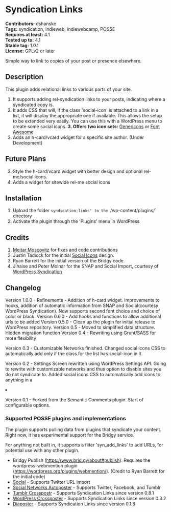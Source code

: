 # Syndication Links #
**Contributors:** dshanske  
**Tags:** syndication, indieweb, indiewebcamp, POSSE  
**Requires at least:** 4.1  
**Tested up to:** 4.1  
**Stable tag:** 1.0.1  
**License:** GPLv2 or later  

Simple way to link to copies of your post or presence elsewhere.

## Description ##

This plugin adds relational links to various parts of your site.

1. It supports adding rel-syndication links to your posts, indicating where
a syndicated copy is.
2. It adds CSS that will, if the class 'social-icon' is attached to a link in
a list, it will display the appropriate one if available. This allows the setup to be extended very easily. You can use this with a WordPress menu to create some social icons.
**3. Offers two icon sets:** [Genericons](http://genericons.com) or [Font Awesome](http://fortawesome.github.io/Font-Awesome/icons/)  
3. Adds an h-card/vcard widget for a specific site author. (Under Development)

## Future Plans ##

3. Style the h-card/vcard widget with better design and optional rel-me/social icons.
4. Adds a widget for sitewide rel-me social icons


## Installation ##

1. Upload the folder `syndication-links' to the `/wp-content/plugins/` directory
2. Activate the plugin through the 'Plugins' menu in WordPress

## Credits ##

1. [Meitar Moscovitz](https://github.com/meitar) for fixes and code contributions
2. Justin Tadlock for the initial [Social Icons](http://justintadlock.com/archives/2013/08/14/social-nav-menus-part-2)
design.
3. Ryan Barrett for the initial version of the Bridgy code.
4. Jihaise and Peter Molnar for the SNAP and Social Import, courtesy of [WordPress Syndication](https://github.com/jihaisse/wordpress-syndication)


## Changelog ##

Version 1.0.0 - Refinements - Addition of h-card widget. Improvements to hooks, addition of automatic information from SNAP and Social(courtesy WordPress Syndication). Now supports second font choice and choice of color or black.
Version 0.6.0 - Add hooks and functions to allow additional urls to 
be added
Version 0.5.0 - Clean up the plugin for initial release to WordPress repository.
Version 0.5 - Moved to simplified data structure. Hidden migration function
Version 0.4 - Rewriting using Grunt/SASS for more flexibility

Version 0.3 - Customizable Networks finished. Changed social icons CSS to automatically add only if the class for the list has social-icon in it.

Version 0.2 - Settings Screen rewritten using WordPress Settings API. Going to rewrite with customizable networks and thus option to disable sites you do not syndicate to. Added social icons CSS to automatically add icons to anything in a <LI>

Version 0.1 - Forked from the Semantic Comments plugin. Start of configurable
options.

### Supported POSSE plugins and implementations ###

The plugin supports pulling data from plugins that syndicate your content.
Right now, it has experimental support for the Bridgy service.

For anything not built in, it supports a filter 'syn_add_links' to add URLs,
for potential use with any other plugin.


* Bridgy Publish (https://www.brid.gy/about#publish). Requires the
  wordpress-webmention plugin (https://wordpress.org/plugins/webmention/).
  (Credit to Ryan Barrett for the initial code)
* [Social](https://wordpress.org/plugins/social/) - Supports Twitter URL import
* [Social Networks Autoposter](https://wordpress.org/plugins/social-networks-auto-poster-facebook-twitter-g/) - Supports Twitter, Facebook, and Tumblr
* [Tumblr Crosspostr](https://wordpress.org/plugins/tumblr-crosspostr) - Supports Syndication Links since version 0.8.1
* [WordPress Crossposter](https://wordpress.org/plugins/wp-crosspost) - Supports Syndication Links since version 0.3.2
* [Diaposter](https://wordpress.org/plugins/diasposter/) - Supports Syndication Links since version 0.1.8
